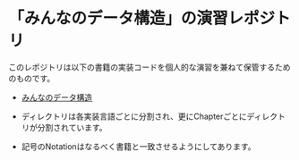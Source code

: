 # 「みんなのデータ構造」の演習レポジトリ

このレポジトリは以下の書籍の実装コードを個人的な演習を兼ねて保管するためのものです。　
- [みんなのデータ構造](https://www.lambdanote.com/collections/frontpage/products/opendatastructures) 

- ディレクトリは各実装言語ごとに分割され、更にChapterごとにディレクトリが分割されています。
- 記号のNotationはなるべく書籍と一致させるようにしてあります。

